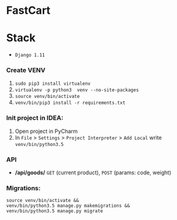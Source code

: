 # FastCart


# Stack
* `Django 1.11`


### Create VENV
1. `sudo pip3 install virtualenv`
2. `virtualenv -p python3  venv --no-site-packages` 
3. `source venv/bin/activate`
4. `venv/bin/pip3 install -r requirements.txt`


### Init project in IDEA:
1. Open project in PyCharm
2. In `File` > `Settings` > `Project Interpreter` > `Add Local` write `venv/bin/python3.5`


### API
* **/api/goods/** `GET` (current product), `POST` (params: code, weight)


### Migrations:
```
source venv/bin/activate &&
venv/bin/python3.5 manage.py makemigrations &&
venv/bin/python3.5 manage.py migrate
```